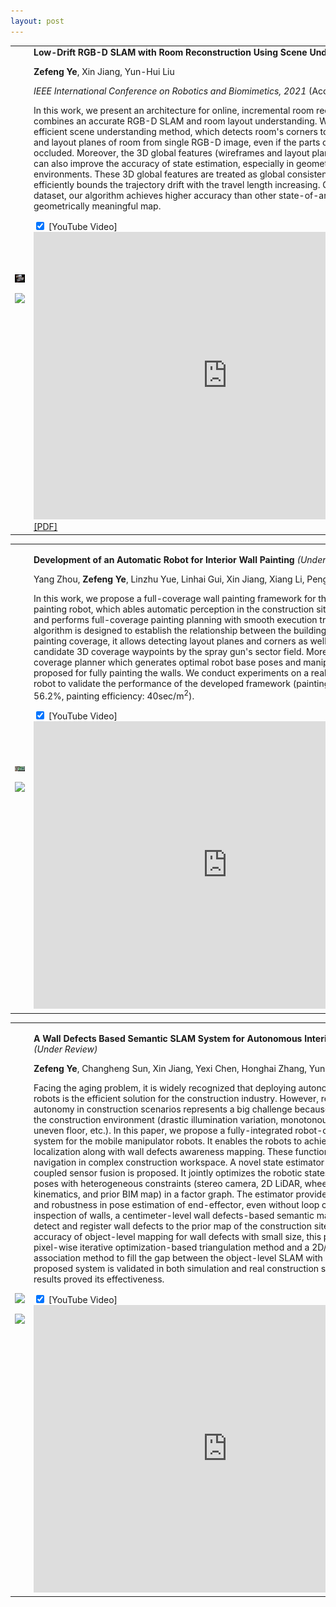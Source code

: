 ```yaml
---
layout: post
---
```

<div>
<table>
    <td width="30%">
        <img src="web_page/Research_files/2021_robio/RoomReconstruction.png"  width="400" style="border-style:none">
        <p></p>
        <img src="web_page/Research_files/2021_robio/video.gif"  width="400" style="border-style: none">
    </td>
    <td width="75%" valign="top">
        <p style="margin-top: 0px;">
            <heading><b>Low-Drift RGB-D SLAM with Room Reconstruction Using Scene Understanding</b></heading>
        </p>
        <p style="margin-top: -0px;">
            <b>Zefeng Ye</b>, Xin Jiang, Yun-Hui Liu
        </p>
        <p style="margin-top: -0px;">
            <i>IEEE International Conference on Robotics and Biomimetics, 2021</i> (Accepted)
        </p>
        <p style="margin-top: -0px;">
            In this work, we present an architecture for online, incremental room reconstruction
            which combines an accurate RGB-D SLAM and room layout understanding.
            We proposed an efficient scene understanding method, which detects room's corners to 
            infer the wireframes and layout planes of room from single RGB-D image, even if the parts of the room are occluded.
            Moreover, the 3D global features (wireframes and layout planes of the building)
            can also improve the accuracy of state estimation, especially in geometric indoor environments.
            These 3D global features are treated as global consistent landmarks,
            it efficiently bounds the trajectory drift with the
            travel length increasing. On a public ICL-NUIM dataset,
            our algorithm achieves higher accuracy than other state-of-arts, and it also builds a
            geometrically meaningful map.
        </p>
        <!-- <p style="margin-top: -20px;">
            <a href="https://youtu.be/pTuK6SmZ3As">[Video]</a>
            <a href="web_page/Research_files/2021_robio/2021_robio.pdf">[PDF]</a>
        </p> -->
        <!-- <p style="margin-top: -20px;"> 
            <div>
                <a id="hide1" href="#hide1" class="hide">+ [YouTube Video]</a>
                <a id="show1" href="#show1" class="show">- [YouTube Video]</a>
                <a href="web_page/Research_files/2021_robio/2021_robio.pdf">[PDF]</a>
                <div class="details">
                    <iframe width="640" height="480" src="https://www.youtube.com/embed/pTuK6SmZ3As" title="YouTube video player" frameborder="0" allow="accelerometer; autoplay; clipboard-write; encrypted-media; gyroscope; picture-in-picture" allowfullscreen></iframe>
                </div>
            </div>
        </p> -->
        <input id="toggle" type="checkbox" checked class="toggle">
        <label for="toggle" style="margin-top: -0px;">[YouTube Video]</label>
        <div class="expand">
            <section>
                <iframe width="620" height="460" src="https://www.youtube.com/embed/pTuK6SmZ3As" title="YouTube video player" frameborder="0" allow="accelerometer; autoplay; clipboard-write; encrypted-media; gyroscope; picture-in-picture" allowfullscreen></iframe>
            </section>
        </div>
        <a href="web_page/Research_files/2021_robio/2021_robio.pdf">[PDF]</a>
    </td>
</table>
<table width="100%">
    <td width="30%">
        <img src="web_page/Research_files/2021_tmech/Overview.png" width="400" style="border-style: none">
        <p></p>
        <img src="web_page/Research_files/2021_tmech/video.gif" width="400" style="border-style: none">
    </td>
    <td width="75%" valign="top">
        <p style="margin-left: 0px; margin-right: 30px;">
            <heading><b>Development of an Automatic Robot for Interior Wall Painting</b><i> (Under Review) </i></heading>
        </p>
        <p style="margin-top: -0px;">
            Yang Zhou, <b>Zefeng Ye</b>, Linzhu Yue, Linhai Gui, Xin Jiang, Xiang Li, Peng Li, Yun-hui Liu
        </p>
        <p style="margin-top: -0px;">
            In this work, we propose a full-coverage wall painting framework for the automatic interior painting robot, 
            which ables automatic perception in the construction site through 3D LiDAR and performs full-coverage painting planning 
            with smooth execution trajectories. A modeling algorithm is designed to establish the relationship 
            between the building point cloud and painting coverage, 
            it allows detecting layout planes and corners as well as sampling candidate 3D coverage waypoints by the spray gun's sector field. 
            Moreover, a novel painting coverage planner which generates optimal robot base poses and manipulator trajectories 
            is proposed for fully painting the walls. We conduct experiments on a realistic interior painting robot 
            to validate the performance of the developed framework (painting path reduced: 56.2%, painting efficiency: 40sec/m<sup>2</sup>).</p>
        <!-- <p style="margin-top: -20px;">
            <a href="https://youtu.be/QkSO2NRF3Wo">[Video]</a>
        </p> -->
        <!-- <p style="margin-top: -20px;"> 
            <div>
                <a id="hide2" href="#hide2" class="hide">+ [YouTube Video]</a>
                <a id="show2" href="#show2" class="show">- [YouTube Video]</a>
                <div class="details">
                    <iframe width="640" height="480" src="https://www.youtube.com/embed/QkSO2NRF3Wo" title="YouTube video player" frameborder="0" allow="accelerometer; autoplay; clipboard-write; encrypted-media; gyroscope; picture-in-picture" allowfullscreen></iframe>
                </div>
            </div>
        </p> -->
        <input id="toggle2" type="checkbox" checked class="toggle">
        <label for="toggle2" style="margin-top: -0px;">[YouTube Video]</label>
        <div class="expand">
            <section>
                <iframe width="620" height="460" src="https://www.youtube.com/embed/QkSO2NRF3Wo" title="YouTube video player" frameborder="0" allow="accelerometer; autoplay; clipboard-write; encrypted-media; gyroscope; picture-in-picture" allowfullscreen></iframe>
            </section>
        </div>
    </td>
</table>
<table width="100%">
    <td width="30%">
        <img src="web_page/Research_files/2021_cyber/PlanView.png" width="400">
        <p></p>
        <img src="web_page/Research_files/2021_cyber/video.gif" width="400">
    </td>
    <td width="75%" valign="top">
        <p>
            <heading><b>A Wall Defects Based Semantic SLAM System for
                        Autonomous Interior Finishing Robot</b><i> (Under Review) </i></heading>
        </p>
        <p style="margin-top: -0px;">
            <b>Zefeng Ye</b>, Changheng Sun, Xin Jiang, Yexi Chen, Honghai Zhang, Yun-Hui Liu
        </p>
        <p style="margin-top: -0px;">
            Facing the aging problem, it is widely recognized that deploying autonomous 
            interior finishing robots is the efficient solution for the construction industry.
            However, realizing the necessary autonomy in construction scenarios
            represents a big challenge because of the complexity of the construction environment 
            (drastic illumination variation, monotonous texture on the walls, uneven floor, etc.).
            In this paper, we propose a fully-integrated robot-centric semantic SLAM system for the mobile manipulator robots.
            It enables the robots to achieve globally accurate localization along with wall defects awareness mapping. 
            These functions greatly benefit their navigation in complex construction workspace.
            A novel state estimator based on tightly coupled sensor fusion is proposed.
            It jointly optimizes the robotic states and wall-defect poses with heterogeneous constraints
            (stereo camera, 2D LiDAR, wheel-encoders, kinematics, and prior BIM map)
            in a factor graph. 
            The estimator provides the global accuracy and robustness in pose estimation of end-effector,
            even without loop closure.
            For quality inspection of walls,
            a centimeter-level wall defects-based semantic mapping is proposed to detect and register wall defects
            to the prior map of the construction site.
            By improving the accuracy of object-level mapping for wall defects with small size, this paper proposed a
            pixel-wise iterative optimization-based triangulation method and a 2D/3D IoU-based association method
            to fill the gap between the object-level SLAM with wall defects.
            The proposed system is validated in both simulation and real construction sites.
            The experimental results proved its effectiveness.
        </p>
        <!-- <p style="margin-top: -20px;"> 
            <div>
                <a id="hide3" href="#hide3" class="hide">+ [YouTube Video]</a>
                <a id="show3" href="#show3" class="show">- [YouTube Video]</a>
                <div class="details">
                    <iframe width="640" height="480" src="https://www.youtube.com/embed/wcEjymOD_18" title="YouTube video player" frameborder="0" allow="accelerometer; autoplay; clipboard-write; encrypted-media; gyroscope; picture-in-picture" allowfullscreen></iframe>
                </div>
            </div>
        </p> -->
        <input id="toggle3" type="checkbox" checked class="toggle">
        <label for="toggle3" style="margin-top: -0px;">[YouTube Video]</label>
        <div class="expand">
            <section>
                <iframe width="620" height="460" src="https://www.youtube.com/embed/wcEjymOD_18" title="YouTube video player" frameborder="0" allow="accelerometer; autoplay; clipboard-write; encrypted-media; gyroscope; picture-in-picture" allowfullscreen></iframe>
            </section>
        </div>
    </td>
</table>
</div>
